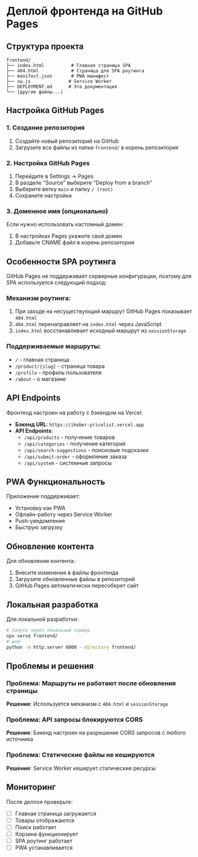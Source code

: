 # Деплой фронтенда на GitHub Pages

## Структура проекта

```
frontend/
├── index.html          # Главная страница SPA
├── 404.html            # Страница для SPA роутинга
├── manifest.json       # PWA манифест
├── sw.js              # Service Worker
├── DEPLOYMENT.md      # Эта документация
└── [другие файлы...]
```

## Настройка GitHub Pages

### 1. Создание репозитория
1. Создайте новый репозиторий на GitHub
2. Загрузите все файлы из папки `frontend/` в корень репозитория

### 2. Настройка GitHub Pages
1. Перейдите в Settings → Pages
2. В разделе "Source" выберите "Deploy from a branch"
3. Выберите ветку `main` и папку `/ (root)`
4. Сохраните настройки

### 3. Доменное имя (опционально)
Если нужно использовать кастомный домен:
1. В настройках Pages укажите свой домен
2. Добавьте CNAME файл в корень репозитория

## Особенности SPA роутинга

GitHub Pages не поддерживает серверные конфигурации, поэтому для SPA используется следующий подход:

### Механизм роутинга:
1. При заходе на несуществующий маршрут GitHub Pages показывает `404.html`
2. `404.html` перенаправляет на `index.html` через JavaScript
3. `index.html` восстанавливает исходный маршрут из `sessionStorage`

### Поддерживаемые маршруты:
- `/` - главная страница
- `/product/{slug}` - страница товара
- `/profile` - профиль пользователя
- `/about` - о магазине

## API Endpoints

Фронтенд настроен на работу с бэкендом на Vercel:
- **Бэкенд URL**: `https://ikeber-pricelist.vercel.app`
- **API Endpoints**: 
  - `/api/products` - получение товаров
  - `/api/categories` - получение категорий
  - `/api/search-suggestions` - поисковые подсказки
  - `/api/submit-order` - оформление заказа
  - `/api/system` - системные запросы

## PWA Функциональность

Приложение поддерживает:
- Установку как PWA
- Офлайн-работу через Service Worker
- Push-уведомления
- Быструю загрузку

## Обновление контента

Для обновления контента:
1. Внесите изменения в файлы фронтенда
2. Загрузите обновленные файлы в репозиторий
3. GitHub Pages автоматически пересоберет сайт

## Локальная разработка

Для локальной разработки:
```bash
# Запуск через локальный сервер
npx serve frontend/
# или
python -m http.server 8000 --directory frontend/
```

## Проблемы и решения

### Проблема: Маршруты не работают после обновления страницы
**Решение**: Используется механизм с `404.html` и `sessionStorage`

### Проблема: API запросы блокируются CORS
**Решение**: Бэкенд настроен на разрешение CORS запросов с любого источника

### Проблема: Статические файлы не кешируются
**Решение**: Service Worker кеширует статические ресурсы

## Мониторинг

После деплоя проверьте:
- [ ] Главная страница загружается
- [ ] Товары отображаются
- [ ] Поиск работает
- [ ] Корзина функционирует
- [ ] SPA роутинг работает
- [ ] PWA устанавливается